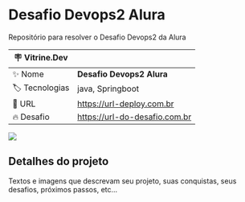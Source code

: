 # Desafio Devops2 Alura

Repositório para resolver o Desafio Devops2 da Alura

| :placard: Vitrine.Dev |     |
| -------------  | --- |
| :sparkles: Nome        | **Desafio Devops2 Alura**
| :label: Tecnologias | java, Springboot
| :rocket: URL         | https://url-deploy.com.br
| :fire: Desafio     | https://url-do-desafio.com.br

<!-- Inserir imagem com a #vitrinedev ao final do link -->
![](https://img.mandic.com.br/blog/2018/02/devops-process.png#vitrinedev)

## Detalhes do projeto

Textos e imagens que descrevam seu projeto, suas conquistas, seus desafios, próximos passos, etc...
